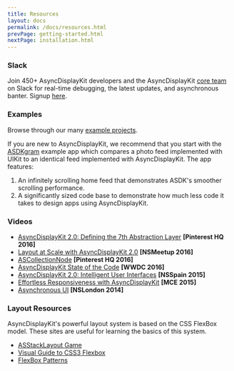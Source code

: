 ```yaml
---
title: Resources
layout: docs
permalink: /docs/resources.html
prevPage: getting-started.html
nextPage: installation.html
---
```


### Slack

Join 450+ AsyncDisplayKit developers and the AsyncDisplayKit <a href="team.html">core team</a> on Slack for real-time debugging, the latest updates, and asynchronous banter. Signup <a href="/slack.html">here</a>.

### Examples
Browse through our many <a href="https://github.com/facebook/AsyncDisplayKit/tree/master/examples">example projects</a>. 

If you are new to AsyncDisplayKit, we recommend that you start with the <a href="https://github.com/facebook/AsyncDisplayKit/tree/master/examples/ASDKgram">ASDKgram</a> example app which compares a photo feed implemented with UIKit to an identical feed implemented with AsyncDisplayKit. The app features:
<ol>
	<li>An infinitely scrolling home feed that demonstrates ASDK's smoother scrolling performance. </li>
	<li>A significantly sized code base to demonstrate how much less code it takes to design apps using AsyncDisplayKit.</li>
</ol>

### Videos
<ul>
  <li><a href = "https://www.youtube.com/watch?v=0bOdPUvSzG0">AsyncDisplayKit 2.0: Defining the 7th Abstraction Layer</a> <b>[Pinterest HQ 2016]</b></li>
  <li><a href = "https://www.youtube.com/watch?v=sqkinHYXTuc">Layout at Scale with AsyncDisplayKit 2.0</a> <b>[NSMeetup 2016]</b></li>
  <li><a href = "https://youtu.be/yuDqvE5n_1g">ASCollectionNode</a> <b>[Pinterest HQ 2016]</b></li>
  <li><a href = "https://www.youtube.com/watch?v=8ngXakpE2x8">AsyncDisplayKit State of the Code</a> <b>[WWDC 2016]</b></li>
  <li><a href = "https://www.youtube.com/watch?v=RY_X7l1g79Q">AsyncDisplayKit 2.0: Intelligent User Interfaces</a> <b>[NSSpain 2015]</b></li>
  <li><a href = "https://www.youtube.com/watch?v=ZPL4Nse76oY">Effortless Responsiveness with AsyncDisplayKit</a> <b>[MCE 2015]</b></li>
  <li><a href = "https://www.youtube.com/watch?v=h4QDbgB7RLo">Asynchronous UI</a> <b>[NSLondon 2014]</b></li>
</ul> 

### Layout Resources
AsyncDisplayKit's powerful layout system is based on the CSS FlexBox model. These sites are useful for learning the basics of this system. 
<ul>
  <li><a href = "http://nguyenhuy.github.io/froggy-asdk-layout/">ASStackLayout Game</a></li>
  <li><a href = "https://demos.scotch.io/visual-guide-to-css3-flexbox-flexbox-playground/demos/">Visual Guide to CSS3 Flexbox</a></li>
  <li><a href = "http://www.flexboxpatterns.com/home">FlexBox Patterns</a></li>
</ul>
